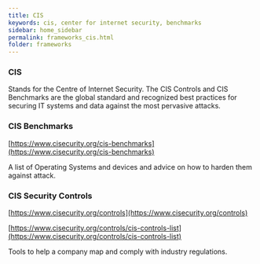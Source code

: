 ```yaml
---
title: CIS
keywords: cis, center for internet security, benchmarks
sidebar: home_sidebar
permalink: frameworks_cis.html
folder: frameworks
---
```


### CIS

Stands for the Centre of Internet Security. The CIS Controls and CIS Benchmarks are the global standard and recognized best practices for securing IT systems and data against the most pervasive attacks.

### CIS Benchmarks
[https://www.cisecurity.org/cis-benchmarks](https://www.cisecurity.org/cis-benchmarks)

A list of Operating Systems and devices and advice on how to harden them against attack.

### CIS Security Controls
[https://www.cisecurity.org/controls](https://www.cisecurity.org/controls)

[https://www.cisecurity.org/controls/cis-controls-list](https://www.cisecurity.org/controls/cis-controls-list)

Tools to help a company map and comply with industry regulations.